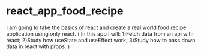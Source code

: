 # react_app_food_recipe
I am going to take the basics of react and create a real world food recipe application using only react. ( In this app I will: 1)Fetch data from an api with react; 2)Study how useState and useEffect work; 3)Study how to pass down data in react with props. )
